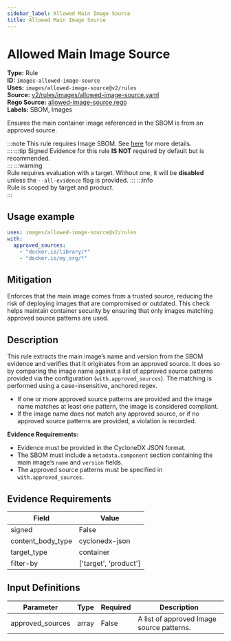 ```yaml
---
sidebar_label: Allowed Main Image Source
title: Allowed Main Image Source
---  
```

# Allowed Main Image Source  
**Type:** Rule  
**ID:** `images-allowed-image-source`  
**Uses:** `images/allowed-image-source@v2/rules`  
**Source:** [v2/rules/images/allowed-image-source.yaml](https://github.com/scribe-public/sample-policies/blob/main/v2/rules/images/allowed-image-source.yaml)  
**Rego Source:** [allowed-image-source.rego](https://github.com/scribe-public/sample-policies/blob/main/v2/rules/images/allowed-image-source.rego)  
**Labels:** SBOM, Images  

Ensures the main container image referenced in the SBOM is from an approved source.


:::note 
This rule requires Image SBOM. See [here](https://deploy-preview-299--scribe-security.netlify.app/valint/sbom) for more details.  
::: 
:::tip 
Signed Evidence for this rule **IS NOT** required by default but is recommended.  
::: 
:::warning  
Rule requires evaluation with a target. Without one, it will be **disabled** unless the `--all-evidence` flag is provided.
::: 
:::info  
Rule is scoped by target and product.  
:::  

## Usage example

```yaml
uses: images/allowed-image-source@v2/rules
with:
  approved_sources:
    - "docker.io/library/*"
    - "docker.io/my_org/*"
```

## Mitigation  
Enforces that the main image comes from a trusted source, reducing the risk of deploying images that are compromised or outdated. This check helps maintain container security by ensuring that only images matching approved source patterns are used.



## Description  
This rule extracts the main image’s name and version from the SBOM evidence and verifies that it originates from an approved source.
It does so by comparing the image name against a list of approved source patterns provided via the configuration (`with.approved_sources`).
The matching is performed using a case-insensitive, anchored regex.

- If one or more approved source patterns are provided and the image name matches at least one pattern, the image is considered compliant.
- If the image name does not match any approved source, or if no approved source patterns are provided, a violation is recorded.

**Evidence Requirements:**
- Evidence must be provided in the CycloneDX JSON format.
- The SBOM must include a `metadata.component` section containing the main image’s `name` and `version` fields.
- The approved source patterns must be specified in `with.approved_sources`.


## Evidence Requirements  
| Field | Value |
|-------|-------|
| signed | False |
| content_body_type | cyclonedx-json |
| target_type | container |
| filter-by | ['target', 'product'] |

## Input Definitions  
| Parameter | Type | Required | Description |
|-----------|------|----------|-------------|
| approved_sources | array | False | A list of approved Image source patterns. |

